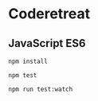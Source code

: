 # Coderetreat

## JavaScript ES6

```
npm install
```

```
npm test
```

```
npm run test:watch
```
